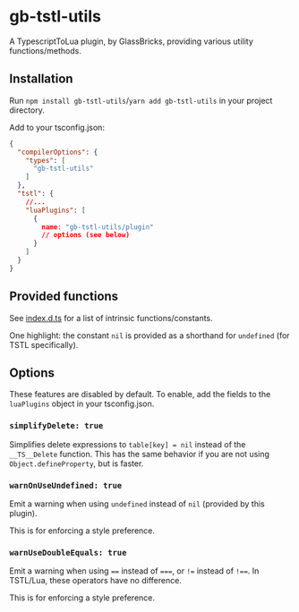 # gb-tstl-utils

A TypescriptToLua plugin, by GlassBricks, providing various utility functions/methods.

## Installation

Run `npm install gb-tstl-utils`/`yarn add gb-tstl-utils` in your project directory.

Add to your tsconfig.json:

```json
{
  "compilerOptions": {
    "types": [
      "gb-tstl-utils"
    ]
  },
  "tstl": {
    //...
    "luaPlugins": [
      {
        name: "gb-tstl-utils/plugin"
        // options (see below)
      }
    ]
  }
}
```

## Provided functions

See [index.d.ts](index.d.ts) for a list of intrinsic functions/constants.

One highlight: the constant `nil` is provided as a shorthand for `undefined` (for TSTL specifically).

## Options

These features are disabled by default. To enable, add the fields to the `luaPlugins` object in your
tsconfig.json.

### `simplifyDelete: true`

Simplifies delete expressions to `table[key] = nil` instead of the `__TS__Delete` function.
This has the same behavior if you are not using `Object.defineProperty`, but is faster.

### `warnOnUseUndefined: true`

Emit a warning when using `undefined` instead of `nil` (provided by this plugin).

This is for enforcing a style preference.

### `warnUseDoubleEquals: true`

Emit a warning when using `==` instead of `===`, or `!=` instead of `!==`.
In TSTL/Lua, these operators have no difference.

This is for enforcing a style preference.
